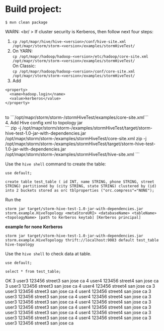 Build project:
========================
```
$ mvn clean package
```

WARN: <br/ >
If cluster security is Kerberos, then follow next four steps: <br />
1. ```cp /opt/mapr/hive/hive-<version>/conf/hive-site.xml /opt/mapr/storm/storm-<version>/examples/stormHiveTest/``` <br />
2. On YARN: <br /> ```cp /opt/mapr/hadoop/hadoop-<version>/etc/hadoop/core-site.xml /opt/mapr/storm/storm-<version>/examples/stormHiveTest/``` <br />
   On Classic: <br /> ```cp /opt/mapr/hadoop/hadoop-<version>/conf/core-site.xml /opt/mapr/storm/storm-<version>/examples/stormHiveTest/``` <br />
3. Add <br />
```
<property>
  <name>hadoop.login</name>
  <value>kerberos</value>
</property>
```
<br />
to ```/opt/mapr/storm/storm-<version>/stormHiveTest/examples/core-site.xml``` <br />
4. Add Hive config xml to topology jar<br />
```
zip -j /opt/mapr/storm/storm-<version>/examples/stormHiveTest/target/storm-hive-test-1.0-jar-with-dependencies.jar /opt/mapr/storm/storm-<version>/examples/stormHiveTest/core-site.xml
zip -j /opt/mapr/storm/storm-<version>/examples/stormHiveTest/target/storm-hive-test-1.0-jar-with-dependencies.jar /opt/mapr/storm/storm-<version>/examples/stormHiveTest/hive-site.xml
```

Use the `hive shell` command to create the table:

```
use default;
```

```
create table test_table ( id INT, name STRING, phone STRING, street STRING) partitioned by (city STRING, state STRING) clustered by (id) into 2 buckets stored as orc tblproperties ("orc.compress"="NONE");
```

Run the 

```
storm jar target/storm-hive-test-1.0-jar-with-dependencies.jar storm.example.HiveTopology <metaStoreURI> <databaseName> <tableName> <topologyName> [path to Kerberos keytab] [Kerberos principal] 
```

**example for none Kerberos**

```
storm jar target/storm-hive-test-1.0-jar-with-dependencies.jar storm.example.HiveTopology thrift://localhost:9083 default test_table hive-topology
```

Use the `hive shell` to check data at table.

```
use default;
```

```
select * from test_table;
```

OK
3	user3	123456	street3	san jose	ca
4	user4	123456	street4	san jose	ca
3	user3	123456	street3	san jose	ca
4	user4	123456	street4	san jose	ca
3	user3	123456	street3	san jose	ca
4	user4	123456	street4	san jose	ca
3	user3	123456	street3	san jose	ca
4	user4	123456	street4	san jose	ca
3	user3	123456	street3	san jose	ca
4	user4	123456	street4	san jose	ca
3	user3	123456	street3	san jose	ca
4	user4	123456	street4	san jose	ca
3	user3	123456	street3	san jose	ca
4	user4	123456	street4	san jose	ca
3	user3	123456	street3	san jose	ca
4	user4	123456	street4	san jose	ca
3	user3	123456	street3	san jose	ca



